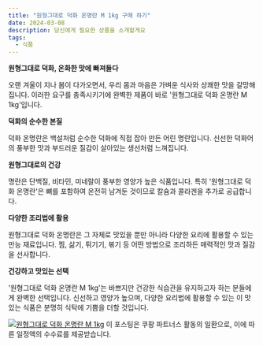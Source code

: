 ```yaml
---
title: "원형그대로 덕화 온명란 M 1kg 구매 하기"
date: 2024-03-08
description: 당신에게 필요한 상품을 소개할게요
tags:
  - 식품
---
```

**원형그대로 덕화, 온화한 맛에 빠져들다**

오랜 겨울이 지나 봄이 다가오면서, 우리 몸과 마음은 가벼운 식사와 상쾌한 맛을 갈망해집니다. 이러한 요구를 충족시키기에 완벽한 제품이 바로 '원형그대로 덕화 온명란 M 1kg'입니다.

**덕화의 순수한 본질**

덕화 온명란은 백설처럼 순수한 덕화에 직접 잡아 만든 어린 명란입니다. 신선한 덕화어의 풍부한 맛과 부드러운 질감이 살아있는 생선처럼 느껴집니다.

**원형그대로의 건강**

명란은 단백질, 비타민, 미네랄이 풍부한 영양가 높은 식품입니다. 특히 '원형그대로 덕화 온명란'은 뼈를 포함하여 온전히 남겨둔 것이므로 칼슘과 콜라겐을 추가로 공급합니다.

**다양한 조리법에 활용**

원형그대로 덕화 온명란은 그 자체로 맛있을 뿐만 아니라 다양한 요리에 활용할 수 있는 만능 재료입니다. 찜, 삶기, 튀기기, 볶기 등 어떤 방법으로 조리하든 매력적인 맛과 질감을 선사합니다.

**건강하고 맛있는 선택**

'원형그대로 덕화 온명란 M 1kg'는 바쁘지만 건강한 식습관을 유지하고자 하는 분들에게 완벽한 선택입니다. 신선하고 영양가 높으며, 다양한 요리법에 활용할 수 있는 이 맛있는 식품은 분명히 식탁에 기쁨을 더할 것입니다.


[![원형그대로 덕화 온명란 M 1kg](https://i.imgur.com/81F7uro.png#center)](https://link.coupang.com/re/AFFSDP?lptag=AF5033054&pageKey=2246526952&itemId=3838699159&vendorItemId=80452328559&traceid=V0-153-0a5b9c3c5abd1614&requestid=20240308214119183058959951&token=31850C%7CMIXED)
이 포스팅은 쿠팡 파트너스 활동의 일환으로, 이에 따른 일정액의 수수료를 제공받습니다.


